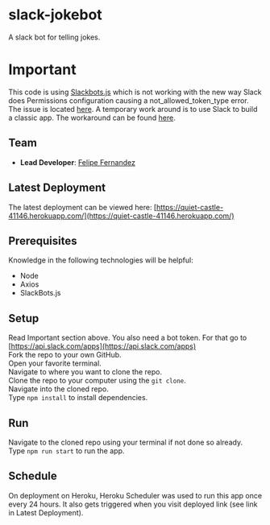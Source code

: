 # slack-jokebot
A slack bot for telling jokes.

# Important
This code is using [Slackbots.js]('https://github.com/mishk0/slack-bot-api) which is not working with the new way Slack does Permissions configuration causing a not_allowed_token_type error.  The issue is located [here](https://github.com/mishk0/slack-bot-api/issues/147). A temporary work around is to use Slack to build a classic app.  The workaround can be found [here](https://github.com/slackapi/hubot-slack/issues/584#issuecomment-611808704).

## Team

- **Lead Developer**: [Felipe Fernandez](https://github.com/HeyItsFelipe)

## Latest Deployment
The latest deployment can be viewed here: [https://quiet-castle-41146.herokuapp.com/](https://quiet-castle-41146.herokuapp.com/)

## Prerequisites
Knowledge in the following technologies will be helpful:<br />
- Node
- Axios
- SlackBots.js

## Setup
Read Important section above.
You also need a bot token.  For that go to [https://api.slack.com/apps](https://api.slack.com/apps)<br />
Fork the repo to your own GitHub.<br />
Open your favorite terminal.<br />
Navigate to where you want to clone the repo.<br />
Clone the repo to your computer using the `git clone`.<br />
Navigate into the cloned repo.<br />
Type `npm install` to install dependencies.

## Run
Navigate to the cloned repo using your terminal if not done so already.<br />
Type `npm run start` to run the app.<br />

## Schedule
On deployment on Heroku, Heroku Scheduler was used to run this app once every 24 hours.  It also gets triggered when you visit deployed link (see link in Latest Deployment).